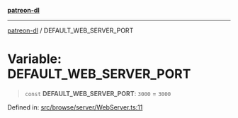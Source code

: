 [**patreon-dl**](../README.md)

***

[patreon-dl](../README.md) / DEFAULT\_WEB\_SERVER\_PORT

# Variable: DEFAULT\_WEB\_SERVER\_PORT

> `const` **DEFAULT\_WEB\_SERVER\_PORT**: `3000` = `3000`

Defined in: [src/browse/server/WebServer.ts:11](https://github.com/patrickkfkan/patreon-dl/blob/faebc79e7105b755ed4bb91829b93f102ad3b38c/src/browse/server/WebServer.ts#L11)
